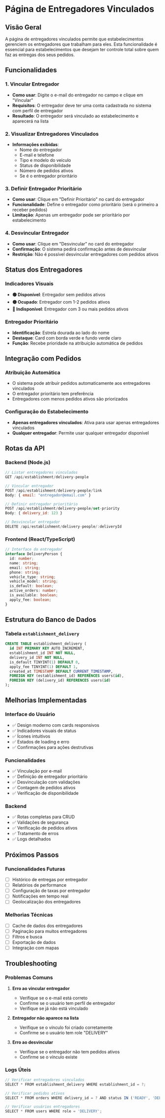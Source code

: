 # Página de Entregadores Vinculados

## Visão Geral

A página de entregadores vinculados permite que estabelecimentos gerenciem os entregadores que trabalham para eles. Esta funcionalidade é essencial para estabelecimentos que desejam ter controle total sobre quem faz as entregas dos seus pedidos.

## Funcionalidades

### 1. Vincular Entregador
- **Como usar**: Digite o e-mail do entregador no campo e clique em "Vincular"
- **Requisitos**: O entregador deve ter uma conta cadastrada no sistema com perfil de entregador
- **Resultado**: O entregador será vinculado ao estabelecimento e aparecerá na lista

### 2. Visualizar Entregadores Vinculados
- **Informações exibidas**:
  - Nome do entregador
  - E-mail e telefone
  - Tipo e modelo do veículo
  - Status de disponibilidade
  - Número de pedidos ativos
  - Se é o entregador prioritário

### 3. Definir Entregador Prioritário
- **Como usar**: Clique em "Definir Prioritário" no card do entregador
- **Funcionalidade**: Define o entregador como prioritário (será o primeiro a receber pedidos)
- **Limitação**: Apenas um entregador pode ser prioritário por estabelecimento

### 4. Desvincular Entregador
- **Como usar**: Clique em "Desvincular" no card do entregador
- **Confirmação**: O sistema pedirá confirmação antes de desvincular
- **Restrição**: Não é possível desvincular entregadores com pedidos ativos

## Status dos Entregadores

### Indicadores Visuais
- **🟢 Disponível**: Entregador sem pedidos ativos
- **🟡 Ocupado**: Entregador com 1-2 pedidos ativos
- **🔴 Indisponível**: Entregador com 3 ou mais pedidos ativos

### Entregador Prioritário
- **Identificação**: Estrela dourada ao lado do nome
- **Destaque**: Card com borda verde e fundo verde claro
- **Função**: Recebe prioridade na atribuição automática de pedidos

## Integração com Pedidos

### Atribuição Automática
- O sistema pode atribuir pedidos automaticamente aos entregadores vinculados
- O entregador prioritário tem preferência
- Entregadores com menos pedidos ativos são priorizados

### Configuração do Estabelecimento
- **Apenas entregadores vinculados**: Ativa para usar apenas entregadores vinculados
- **Qualquer entregador**: Permite usar qualquer entregador disponível

## Rotas da API

### Backend (Node.js)
```javascript
// Listar entregadores vinculados
GET /api/establishment/delivery-people

// Vincular entregador
POST /api/establishment/delivery-people/link
Body: { email: "entregador@email.com" }

// Definir entregador prioritário
POST /api/establishment/delivery-people/set-priority
Body: { delivery_id: 123 }

// Desvincular entregador
DELETE /api/establishment/delivery-people/:deliveryId
```

### Frontend (React/TypeScript)
```typescript
// Interface do entregador
interface DeliveryPerson {
  id: number;
  name: string;
  email: string;
  phone: string;
  vehicle_type: string;
  vehicle_model: string;
  is_default: boolean;
  active_orders: number;
  is_available: boolean;
  apply_fee: boolean;
}
```

## Estrutura do Banco de Dados

### Tabela `establishment_delivery`
```sql
CREATE TABLE establishment_delivery (
  id INT PRIMARY KEY AUTO_INCREMENT,
  establishment_id INT NOT NULL,
  delivery_id INT NOT NULL,
  is_default TINYINT(1) DEFAULT 0,
  apply_fee TINYINT(1) DEFAULT 1,
  created_at TIMESTAMP DEFAULT CURRENT_TIMESTAMP,
  FOREIGN KEY (establishment_id) REFERENCES users(id),
  FOREIGN KEY (delivery_id) REFERENCES users(id)
);
```

## Melhorias Implementadas

### Interface do Usuário
- ✅ Design moderno com cards responsivos
- ✅ Indicadores visuais de status
- ✅ Ícones intuitivos
- ✅ Estados de loading e erro
- ✅ Confirmações para ações destrutivas

### Funcionalidades
- ✅ Vinculação por e-mail
- ✅ Definição de entregador prioritário
- ✅ Desvinculação com validações
- ✅ Contagem de pedidos ativos
- ✅ Verificação de disponibilidade

### Backend
- ✅ Rotas completas para CRUD
- ✅ Validações de segurança
- ✅ Verificação de pedidos ativos
- ✅ Tratamento de erros
- ✅ Logs detalhados

## Próximos Passos

### Funcionalidades Futuras
- [ ] Histórico de entregas por entregador
- [ ] Relatórios de performance
- [ ] Configuração de taxas por entregador
- [ ] Notificações em tempo real
- [ ] Geolocalização dos entregadores

### Melhorias Técnicas
- [ ] Cache de dados dos entregadores
- [ ] Paginação para muitos entregadores
- [ ] Filtros e busca
- [ ] Exportação de dados
- [ ] Integração com mapas

## Troubleshooting

### Problemas Comuns

1. **Erro ao vincular entregador**
   - Verifique se o e-mail está correto
   - Confirme se o usuário tem perfil de entregador
   - Verifique se já não está vinculado

2. **Entregador não aparece na lista**
   - Verifique se o vínculo foi criado corretamente
   - Confirme se o usuário tem role "DELIVERY"

3. **Erro ao desvincular**
   - Verifique se o entregador não tem pedidos ativos
   - Confirme se o vínculo existe

### Logs Úteis
```javascript
// Verificar entregadores vinculados
SELECT * FROM establishment_delivery WHERE establishment_id = ?;

// Verificar pedidos ativos
SELECT * FROM orders WHERE delivery_id = ? AND status IN ('READY', 'DELIVERING');

// Verificar usuários entregadores
SELECT * FROM users WHERE role = 'DELIVERY';
``` 